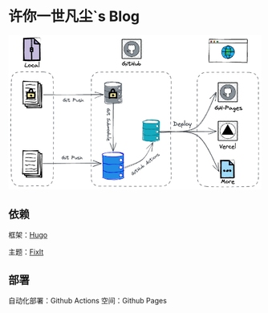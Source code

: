 # 许你一世凡尘`s Blog

![blog-flow](/static/images/blog-flow.png)

## 依赖
框架：[Hugo](https://github.com/gohugoio/hugo)

主题：[FixIt](https://github.com/hugo-fixit/FixIt)

## 部署
自动化部署：Github Actions
空间：Github Pages
